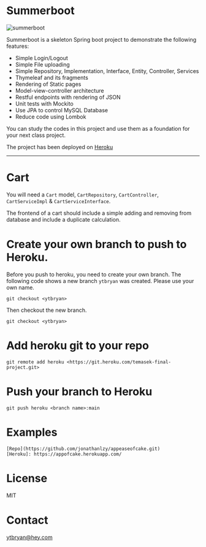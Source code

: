 # Summerboot 

![summerboot](sb.png)

Summerboot is a skeleton Spring boot project to demonstrate the following features: 

- Simple Login/Logout
- Simple File uploading
- Simple Repository, Implementation, Interface, Entity, Controller, Services
- Thymeleaf and its fragments
- Rendering of Static pages
- Model-view-controller architecture
- Restful endpoints with rendering of JSON 
- Unit tests with Mockito
- Use JPA to control MySQL Database
- Reduce code using Lombok

You can study the codes in this project and use them as a foundation for your next class project.

The project has been deployed on [Heroku](https://temasek-final-project.herokuapp.com) 

---

# Cart

You will need a `Cart` model, `CartRepository`, `CartController`, `CartServiceImpl` & `CartServiceInterface`. 

The frontend of a cart should include a simple adding and removing from database
and include a duplicate calculation. 


# Create your own branch to push to Heroku.

Before you push to heroku, you need to create your own branch. The following code shows a new branch `ytbryan` was created. Please use your own name.

```
git checkout <ytbryan>
```

Then checkout the new branch.

```
git checkout <ytbryan>
```


# Add heroku git to your repo

```
git remote add heroku <https://git.heroku.com/temasek-final-project.git>
```

# Push your branch to Heroku 

```
git push heroku <branch name>:main
```
# Examples

```
[Repo](https://github.com/jonathanlzy/appeaseofcake.git)
[Heroku]: https://appofcake.herokuapp.com/
```
# License 

MIT

# Contact

ytbryan@hey.com
